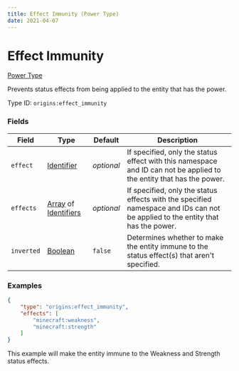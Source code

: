 ```yaml
---
title: Effect Immunity (Power Type)
date: 2021-04-07
---
```


# Effect Immunity

[Power Type](../power_types.md)

Prevents status effects from being applied to the entity that has the power.

Type ID: `origins:effect_immunity`


### Fields

Field  | Type | Default | Description
-------|------|---------|-------------
`effect` | [Identifier](../data_types/identifier.md) | _optional_ | If specified, only the status effect with this namespace and ID can not be applied to the entity that has the power.
`effects` | [Array](../data_types/array.md) of [Identifiers](../data_types/identifier.md) | _optional_ | If specified, only the status effects with the specified namespace and IDs can not be applied to the entity that has the power.
`inverted` | [Boolean](../data_types/boolean.md) | `false` | Determines whether to make the entity immune to the status effect(s) that aren't specified.


### Examples

```json
{
	"type": "origins:effect_immunity",
	"effects": [
		"minecraft:weakness",
		"minecraft:strength"
	]
}
```

This example will make the entity immune to the Weakness and Strength status effects.
